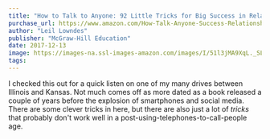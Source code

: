 ```yaml
---
title: "How to Talk to Anyone: 92 Little Tricks for Big Success in Relationships"
purchase_url: https://www.amazon.com/How-Talk-Anyone-Success-Relationships/dp/007141858X?SubscriptionId=AKIAIVZLK2PABGQI2KAQ&tag=everrail-20&linkCode=xm2&camp=2025&creative=165953&creativeASIN=007141858X
author: "Leil Lowndes"
publisher: "McGraw-Hill Education"
date: 2017-12-13
image: https://images-na.ssl-images-amazon.com/images/I/51l3jMA9XqL._SL75_.jpg
tags:
---
```


I checked this out for a quick listen on one of my many drives between Illinois and Kansas. Not much comes off as more dated as a book released a couple of years before the explosion of smartphones and social media. There are some clever tricks in here, but there are also just a lot of _tricks_ that probably don't work well in a post-using-telephones-to-call-people age.

